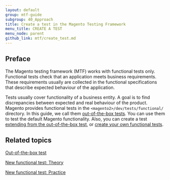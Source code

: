 ```yaml
---
layout: default
group: mtf-guide
subgroup: 40_Approach
title: Create a test in the Magento Testing Framework
menu_title: CREATE A TEST
menu_node: parent
github_link: mtf/create_test.md
---
```


## Preface

The Magento testing framework (MTF) works with functional tests only. Functional tests check that an application meets business requirements. These requirements usually are collected in the functional specifications that describe expected behaviour of the application.

Tests usually cover functionality of a business entity. A goal is to find discrepancies between expected and real behaviour of the product.
Magento provides functional tests in the `<magento2>/dev/tests/functional/` directory. In this guide, we call them [out-of-the-box tests][]. You can use them to test the default Magento functionality. Also, you can create a test [extending from the out-of-the-box test][], or [create your own functional tests][].

## Related topics

[Out-of-the-box test][]

[New functional test: Theory][]

[New functional test: Practice][]

<!-- LINK DEFINITIONS -->

[out-of-the-box tests]: {{site.gdeurl}}mtf/create_test/out-of-the-box.html
[Out-of-the-box test]: {{site.gdeurl}}mtf/create_test/out-of-the-box.html
[extending from the out-of-the-box test]: {{site.gdeurl}}mtf/create_test/new_test.html#extending-oob-test
[create your own functional tests]: {{site.gdeurl}}mtf/create_test/new_test.html#create-test
[New functional test: Theory]: {{site.gdeurl}}mtf/create_test/new_test.html
[New functional test: Practice]: {{site.gdeurl}}mtf/create_test/create_new_test.html